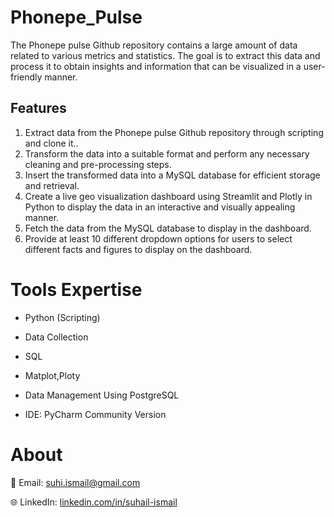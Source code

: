 # Phonepe_Pulse
The Phonepe pulse Github repository contains a large amount of data related to various metrics and statistics. The goal is to extract this data and process it to obtain insights and information that can be visualized in a user-friendly manner.
## Features
1. Extract data from the Phonepe pulse Github repository through scripting and
    clone it..
2. Transform the data into a suitable format and perform any necessary cleaning
    and pre-processing steps.
3. Insert the transformed data into a MySQL database for efficient storage and
    retrieval.
4. Create a live geo visualization dashboard using Streamlit and Plotly in Python
    to display the data in an interactive and visually appealing manner.
5. Fetch the data from the MySQL database to display in the dashboard.
6. Provide at least 10 different dropdown options for users to select different
    facts and figures to display on the dashboard.

# Tools Expertise 

   - Python (Scripting)
     
   - Data Collection
       
   - SQL
     
   - Matplot,Ploty
     
   - Data Management Using PostgreSQL
     
   - IDE: PyCharm Community Version

# About
     
   📧 Email: suhi.ismail@gmail.com 
   
   🌐 LinkedIn: [linkedin.com/in/suhail-ismail](https://www.linkedin.com/in/suhail-ismail-5ba993242/)
